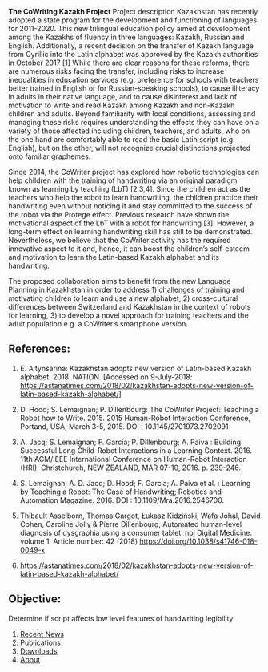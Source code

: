 **The CoWriting Kazakh Project** Project description
Kazakhstan has recently adopted a state program for the development and functioning of languages for 2011-2020. This new trilingual education policy aimed at development among the Kazakhs of fluency in three languages: Kazakh, Russian and English. Additionally, a recent decision on the transfer of Kazakh language from Cyrillic into the Latin alphabet was approved by the Kazakh authorities in October 2017 [1]   While there are clear reasons for these reforms, there are numerous risks facing the transfer, including risks to increase inequalities in education services (e.g. preference for schools with teachers better trained in English or for Russian-speaking schools), to cause illiteracy in adults in their native language, and to cause disinterest and lack of motivation to write and read Kazakh among Kazakh and non-Kazakh children and adults.  Beyond familiarity with local conditions, assessing and managing these risks requires understanding the effects they can have on a variety of those affected including children, teachers, and adults, who on the one hand are comfortably able to read the basic Latin script (e.g. English), but on the other, will not recognize crucial distinctions projected onto familiar graphemes.

Since 2014, the CoWriter project has explored how robotic technologies can help children with the training of handwriting via an original paradigm known as learning by teaching (LbT) [2,3,4]. Since the children act as the teachers who help the robot to learn handwriting, the children practice their handwriting even without noticing it and stay committed to the success of the robot via the Protege effect. Previous research have shown the motivational aspect of the LbT with a robot for handwriting [3]. However, a long-term effect on learning handwriting skill has still to be demonstrated. Nevertheless, we believe that the CoWriter activity has the required innovative aspect to it and, hence, it can boost the children’s self-esteem and motivation to learn the Latin-based Kazakh alphabet and its handwriting.

The proposed collaboration aims to benefit from the new Language Planning in Kazakhstan in order to address 1) challenges of training and motivating children to learn and use a new alphabet, 2) cross-cultural differences between Switzerland and Kazakhstan in the context of robots for learning, 3) to develop a novel approach for training teachers and the adult population e.g. a CoWriter’s smartphone version.


## References:
1. E. Altynsarina: Kazakhstan adopts new version of Latin-based Kazakh alphabet. 2018. NATION. [Accessed on 9-July-2018: https://astanatimes.com/2018/02/kazakhstan-adopts-new-version-of-latin-based-kazakh-alphabet/]
2. D. Hood; S. Lemaignan; P. Dillenbourg: The CoWriter Project: Teaching a Robot how to Write. 2015. 2015 Human-Robot Interaction Conference, Portand, USA, March 3-5, 2015. DOI : 10.1145/2701973.2702091
3. A. Jacq; S. Lemaignan; F. Garcia; P. Dillenbourg; A. Paiva : Building Successful Long Child-Robot Interactions in a Learning Context. 2016. 11th ACM/IEEE International Conference on Human-Robot Interaction (HRI), Christchurch, NEW ZEALAND, MAR 07-10, 2016. p. 239-246.
4. S. Lemaignan; A. D. Jacq; D. Hood; F. Garcia; A. Paiva et al. : Learning by Teaching a Robot: The Case of Handwriting; Robotics and Automation Magazine. 2016. DOI : 10.1109/Mra.2016.2546700.
5. Thibault Asselborn, Thomas Gargot, Łukasz Kidziński, Wafa Johal, David Cohen, Caroline Jolly & Pierre Dillenbourg, Automated human-level diagnosis of dysgraphia using a consumer tablet. npj Digital Medicine. volume 1, Article number: 42 (2018) https://doi.org/10.1038/s41746-018-0049-x 

6. https://astanatimes.com/2018/02/kazakhstan-adopts-new-version-of-latin-based-kazakh-alphabet/


## Objective: 
Determine if script affects low level features of handwriting legibility. 




1. [Recent News](news.md)
2. [Publications](publications.md)
3. [Downloads](downloads.md)
4. [About](about.md)
